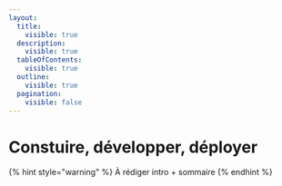 ```yaml
---
layout:
  title:
    visible: true
  description:
    visible: true
  tableOfContents:
    visible: true
  outline:
    visible: true
  pagination:
    visible: false
---
```


# Constuire, développer, déployer

{% hint style="warning" %}
À rédiger intro + sommaire
{% endhint %}

